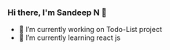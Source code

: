 ### Hi there, I'm Sandeep N 👋 


- 🔭 I’m currently working on Todo-List project
- 🌱 I’m currently learning react js

<!--
**Sandeep12046/Sandeep12046** is a ✨ _special_ ✨ repository because its `README.md` (this file) appears on your GitHub profile.

Here are some ideas to get you started:


- 👯 I’m looking to collaborate on ...
- 🤔 I’m looking for help with ...
- 💬 Ask me about ...
- 📫 How to reach me: ...
- 😄 Pronouns: ...
- ⚡ Fun fact: ...
-->
